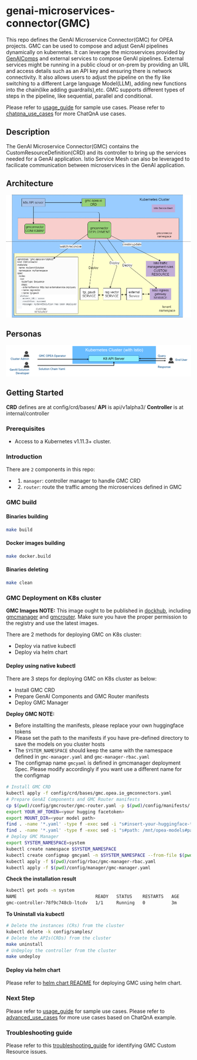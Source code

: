# genai-microservices-connector(GMC)

This repo defines the GenAI Microservice Connector(GMC) for OPEA projects. GMC can be used to compose and adjust GenAI pipelines dynamically
on kubernetes. It can leverage the microservices provided by [GenAIComps](https://github.com/opea-project/GenAIComps) and external services to compose GenAI pipelines. External services might be running in a public cloud or on-prem by providing an URL and access details such as an API key and ensuring there is network connectivity. It also allows users to adjust the pipeline on the fly like switching to a different Large language Model(LLM), adding new functions into the chain(like adding guardrails),etc. GMC supports different types of steps in the pipeline, like sequential, parallel and conditional.

Please refer to [usage_guide](./usage_guide.md) for sample use cases.
Please refer to [chatqna_use_cases](./config/samples/ChatQnA/use_cases.md) for more ChatQnA use cases.

## Description

The GenAI Microservice Connector(GMC) contains the CustomResourceDefinition(CRD) and its controller to bring up the services needed for a GenAI application.
Istio Service Mesh can also be leveraged to facilicate communication between microservices in the GenAI application.

## Architecture

![GMC Architecture](./architecture.png)

## Personas

![GMC Personas](./personas.png)

## Getting Started

**CRD** defines are at config/crd/bases/
**API** is api/v1alpha3/
**Controller** is at internal/controller

### Prerequisites

- Access to a Kubernetes v1.11.3+ cluster.

### Introduction

There are `2` components in this repo:

- 1. `manager`: controller manager to handle GMC CRD
- 2. `router`: route the traffic among the microservices defined in GMC

### GMC build

#### Binaries building

```sh
make build
```

#### Docker images building

```sh
make docker.build
```

#### Binaries deleting

```sh
make clean
```

### GMC Deployment on K8s cluster

**GMC Images NOTE:** This image ought to be published in [dockhub](https://hub.docker.com/u/opea), including [gmcmanager](https://hub.docker.com/r/opea/gmcmanager) and [gmcrouter](https://hub.docker.com/r/opea/gmcrouter). Make sure you have the proper permission to the registry and use the latest images.

There are 2 methods for deploying GMC on K8s cluster:

- Deploy via native kubectl
- Deploy via helm chart

#### Deploy using native kubectl

There are 3 steps for deploying GMC on K8s cluster as below:

- Install GMC CRD
- Prepare GenAI Components and GMC Router manifests
- Deploy GMC Manager

**Deploy GMC NOTE:**

- Before installting the manifests, please replace your own huggingface tokens
- Please set the path to the manifests if you have pre-defined directory to save the models on you cluster hosts
- The `SYSTEM_NAMESPACE` should keep the same with the namespace defined in `gmc-manager.yaml` and `gmc-manager-rbac.yaml`
- The configmap name `gmcyaml` is defined in gmcmanager deployment Spec. Please modify accordingly if you want
  use a different name for the configmap

```sh
# Install GMC CRD
kubectl apply -f config/crd/bases/gmc.opea.io_gmconnectors.yaml
# Prepare GenAI Components and GMC Router manifests
cp $(pwd)/config/gmcrouter/gmc-router.yaml -p $(pwd)/config/manifests/
export YOUR_HF_TOKEN=<your hugging facetoken>
export MOUNT_DIR=<your model path>
find . -name '*.yaml' -type f -exec sed -i "s#insert-your-huggingface-token-here#$YOURTOKEN#g" {} \;
find . -name '*.yaml' -type f -exec sed -i "s#path: /mnt/opea-models#path: $MOUNT_DIR#g" {} \;
# Deploy GMC Manager
export SYSTEM_NAMESPACE=system
kubectl create namespace $SYSTEM_NAMESPACE
kubectl create configmap gmcyaml -n $SYSTEM_NAMESPACE --from-file $(pwd)/config/manifests
kubectl apply -f $(pwd)/config/rbac/gmc-manager-rbac.yaml
kubectl apply -f $(pwd)/config/manager/gmc-manager.yaml
```

**Check the installation result**

```sh
kubectl get pods -n system
NAME                              READY   STATUS    RESTARTS   AGE
gmc-controller-78f9c748cb-ltcdv   1/1     Running   0          3m
```

**To Uninstall via kubectl**

```sh
# Delete the instances (CRs) from the cluster
kubectl delete -k config/samples/
# Delete the APIs(CRDs) from the cluster
make uninstall
# UnDeploy the controller from the cluster
make undeploy
```

#### Deploy via helm chart

Please refer to [helm chart README](./helm/README.md) for deploying GMC using helm chart.

### Next Step

Please refer to [usage_guide](./usage_guide.md) for sample use cases.
Please refer to [advanced_use_cases](./config/samples/ChatQnA/use_cases.md) for more use cases based on ChatQnA example.

### Troubleshooting guide

Please refer to this [troubleshooting_guide](./troubleshooting_guide.md) for identifying GMC Custom Resource issues.
